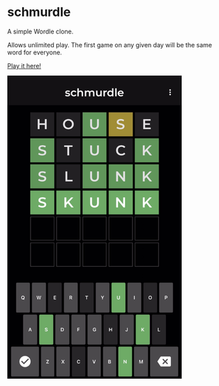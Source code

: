 # schmurdle

A simple Wordle clone.

Allows unlimited play. The first game on any given day will be the same word for everyone.

[Play it here!](https://www.odisfm.github.io/schmurdle)

<img src="screenshot.jpg" alt="An example screenshot of the app. Unfortunately, I don't think the app itself is currently suitable for use with a screenreader." style="width: clamp(200px, 400px, 80vw)">